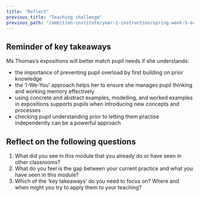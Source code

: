 ```yaml
---
title: "Reflect"
previous_title: "Teaching challenge"
previous_path: "/ambition-institute/year-1-instruction/spring-week-5-ect-teaching-challenge"
---
```


## Reminder of key takeaways

Ms Thomas’s expositions will better match pupil needs if she understands:

- the importance of preventing pupil overload by first building on prior knowledge
- the ‘I-We-You’ approach helps her to ensure she manages pupil thinking and working memory effectively
- using concrete and abstract examples, modelling, and worked examples in expositions supports pupils when introducing new concepts and processes
- checking pupil understanding prior to letting them practise independently can be a powerful approach

## Reflect on the following questions

1. What did you see in this module that you already do or have seen in other classrooms?
2. What do you feel is the gap between your current practice and what you have seen in this module?
3. Which of the ‘key takeaways’ do you need to focus on? Where and when might you try to apply them to your teaching?
